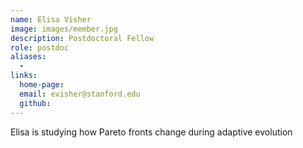 ```yaml
---
name: Elisa Visher
image: images/member.jpg
description: Postdoctoral Fellow
role: postdoc
aliases:
  - 
links:
  home-page: 
  email: evisher@stanford.edu
  github: 
---
```


Elisa is studying how Pareto fronts change during adaptive evolution
